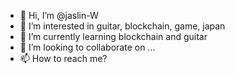 - 👋 Hi, I’m @jaslin-W
- 👀 I’m interested in guitar, blockchain, game, japan
- 🌱 I’m currently learning blockchain and guitar
- 💞️ I’m looking to collaborate on ...
- 📫 How to reach me?

<!---
jaslin-W/jaslin-W is a ✨ special ✨ repository because its `README.md` (this file) appears on your GitHub profile.
You can click the Preview link to take a look at your changes.
--->
